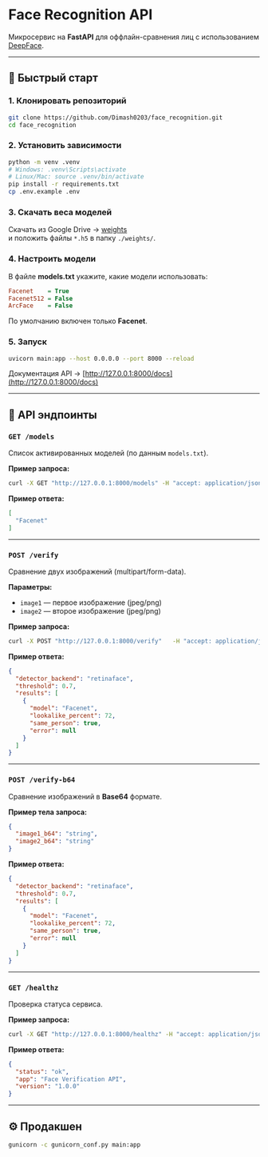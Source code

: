 # Face Recognition API

Микросервис на **FastAPI** для оффлайн-сравнения лиц с использованием [DeepFace](https://github.com/serengil/deepface).

---

## 🚀 Быстрый старт

### 1. Клонировать репозиторий
```bash
git clone https://github.com/Dimash0203/face_recognition.git
cd face_recognition
```

### 2. Установить зависимости
```bash
python -m venv .venv
# Windows: .venv\Scripts\activate
# Linux/Mac: source .venv/bin/activate
pip install -r requirements.txt
cp .env.example .env
```

### 3. Скачать веса моделей
Скачать из Google Drive → [weights](https://drive.google.com/drive/folders/1_DEIoTXIyLP3SvhsNLdoY2OyutUV1Sxo?usp=drive_link)  
и положить файлы `*.h5` в папку `./weights/`.

### 4. Настроить модели
В файле **models.txt** укажите, какие модели использовать:
```ini
Facenet    = True
Facenet512 = False
ArcFace    = False
```
По умолчанию включен только **Facenet**.

### 5. Запуск
```bash
uvicorn main:app --host 0.0.0.0 --port 8000 --reload
```
Документация API → [http://127.0.0.1:8000/docs](http://127.0.0.1:8000/docs)

---

## 📡 API эндпоинты

### `GET /models`  
Список активированных моделей (по данным `models.txt`).

**Пример запроса:**
```bash
curl -X GET "http://127.0.0.1:8000/models" -H "accept: application/json"
```
**Пример ответа:**
```json
[
  "Facenet"
]
```

---

### `POST /verify`  
Сравнение двух изображений (multipart/form-data).

**Параметры:**  
- `image1` — первое изображение (jpeg/png)  
- `image2` — второе изображение (jpeg/png)  

**Пример запроса:**
```bash
curl -X POST "http://127.0.0.1:8000/verify"   -H "accept: application/json"   -H "Content-Type: multipart/form-data"   -F "image1=@same2.jpeg;type=image/jpeg"   -F "image2=@same1.jpeg;type=image/jpeg"
```

**Пример ответа:**
```json
{
  "detector_backend": "retinaface",
  "threshold": 0.7,
  "results": [
    {
      "model": "Facenet",
      "lookalike_percent": 72,
      "same_person": true,
      "error": null
    }
  ]
}
```

---

### `POST /verify-b64`  
Сравнение изображений в **Base64** формате.

**Пример тела запроса:**
```json
{
  "image1_b64": "string",
  "image2_b64": "string"
}
```

**Пример ответа:**
```json
{
  "detector_backend": "retinaface",
  "threshold": 0.7,
  "results": [
    {
      "model": "Facenet",
      "lookalike_percent": 72,
      "same_person": true,
      "error": null
    }
  ]
}
```

---

### `GET /healthz`  
Проверка статуса сервиса.

**Пример запроса:**
```bash
curl -X GET "http://127.0.0.1:8000/healthz" -H "accept: application/json"
```

**Пример ответа:**
```json
{
  "status": "ok",
  "app": "Face Verification API",
  "version": "1.0.0"
}
```

---

## ⚙️ Продакшен
```bash
gunicorn -c gunicorn_conf.py main:app
```